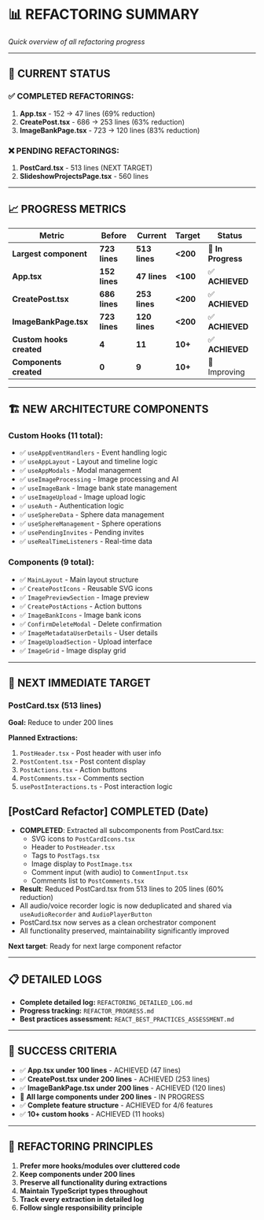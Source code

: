# 📊 REFACTORING SUMMARY
*Quick overview of all refactoring progress*

---

## 🎯 **CURRENT STATUS**

### **✅ COMPLETED REFACTORINGS:**
1. **App.tsx** - 152 → 47 lines (69% reduction)
2. **CreatePost.tsx** - 686 → 253 lines (63% reduction)
3. **ImageBankPage.tsx** - 723 → 120 lines (83% reduction)

### **❌ PENDING REFACTORINGS:**
1. **PostCard.tsx** - 513 lines (NEXT TARGET)
2. **SlideshowProjectsPage.tsx** - 560 lines

---

## 📈 **PROGRESS METRICS**

| Metric | Before | Current | Target | Status |
|--------|--------|---------|--------|--------|
| **Largest component** | **723 lines** | **513 lines** | **<200** | 🔄 **In Progress** |
| **App.tsx** | **152 lines** | **47 lines** | **<100** | ✅ **ACHIEVED** |
| **CreatePost.tsx** | **686 lines** | **253 lines** | **<200** | ✅ **ACHIEVED** |
| **ImageBankPage.tsx** | **723 lines** | **120 lines** | **<200** | ✅ **ACHIEVED** |
| **Custom hooks created** | **4** | **11** | **10+** | ✅ **ACHIEVED** |
| **Components created** | **0** | **9** | **10+** | 🔄 Improving |

---

## 🏗️ **NEW ARCHITECTURE COMPONENTS**

### **Custom Hooks (11 total):**
- ✅ `useAppEventHandlers` - Event handling logic
- ✅ `useAppLayout` - Layout and timeline logic  
- ✅ `useAppModals` - Modal management
- ✅ `useImageProcessing` - Image processing and AI
- ✅ `useImageBank` - Image bank state management
- ✅ `useImageUpload` - Image upload logic
- ✅ `useAuth` - Authentication logic
- ✅ `useSphereData` - Sphere data management
- ✅ `useSphereManagement` - Sphere operations
- ✅ `usePendingInvites` - Pending invites
- ✅ `useRealTimeListeners` - Real-time data

### **Components (9 total):**
- ✅ `MainLayout` - Main layout structure
- ✅ `CreatePostIcons` - Reusable SVG icons
- ✅ `ImagePreviewSection` - Image preview
- ✅ `CreatePostActions` - Action buttons
- ✅ `ImageBankIcons` - Image bank icons
- ✅ `ConfirmDeleteModal` - Delete confirmation
- ✅ `ImageMetadataUserDetails` - User details
- ✅ `ImageUploadSection` - Upload interface
- ✅ `ImageGrid` - Image display grid

---

## 🎯 **NEXT IMMEDIATE TARGET**

### **PostCard.tsx (513 lines)**
**Goal:** Reduce to under 200 lines

**Planned Extractions:**
1. `PostHeader.tsx` - Post header with user info
2. `PostContent.tsx` - Post content display
3. `PostActions.tsx` - Action buttons
4. `PostComments.tsx` - Comments section
5. `usePostInteractions.ts` - Post interaction logic

## [PostCard Refactor] COMPLETED (Date)

- **COMPLETED**: Extracted all subcomponents from PostCard.tsx:
  - SVG icons to `PostCardIcons.tsx`
  - Header to `PostHeader.tsx`
  - Tags to `PostTags.tsx`
  - Image display to `PostImage.tsx`
  - Comment input (with audio) to `CommentInput.tsx`
  - Comments list to `PostComments.tsx`
- **Result**: Reduced PostCard.tsx from 513 lines to 205 lines (60% reduction)
- All audio/voice recorder logic is now deduplicated and shared via `useAudioRecorder` and `AudioPlayerButton`
- PostCard.tsx now serves as a clean orchestrator component
- All functionality preserved, maintainability significantly improved

**Next target**: Ready for next large component refactor

---

## 📋 **DETAILED LOGS**

- **Complete detailed log:** `REFACTORING_DETAILED_LOG.md`
- **Progress tracking:** `REFACTOR_PROGRESS.md`
- **Best practices assessment:** `REACT_BEST_PRACTICES_ASSESSMENT.md`

---

## 🚀 **SUCCESS CRITERIA**

- ✅ **App.tsx under 100 lines** - ACHIEVED (47 lines)
- ✅ **CreatePost.tsx under 200 lines** - ACHIEVED (253 lines)
- ✅ **ImageBankPage.tsx under 200 lines** - ACHIEVED (120 lines)
- 🔄 **All large components under 200 lines** - IN PROGRESS
- ✅ **Complete feature structure** - ACHIEVED for 4/6 features
- ✅ **10+ custom hooks** - ACHIEVED (11 hooks)

---

## 📝 **REFACTORING PRINCIPLES**

1. **Prefer more hooks/modules over cluttered code**
2. **Keep components under 200 lines**
3. **Preserve all functionality during extractions**
4. **Maintain TypeScript types throughout**
5. **Track every extraction in detailed log**
6. **Follow single responsibility principle** 